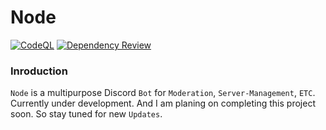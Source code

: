 # Node

[![CodeQL](https://github.com/THE-ASSASSIN0128/Node/actions/workflows/codeql.yml/badge.svg?branch=master)](https://github.com/THE-ASSASSIN0128/Node/actions/workflows/codeql.yml)
[![Dependency Review](https://github.com/THE-ASSASSIN0128/Node/actions/workflows/dependency-review.yml/badge.svg)](https://github.com/THE-ASSASSIN0128/Node/actions/workflows/dependency-review.yml)

### Inroduction

`Node` is a multipurpose Discord `Bot` for `Moderation`, `Server-Management`, `ETC`. Currently under development. And I am planing on completing this project soon. So stay tuned for new `Updates`.
